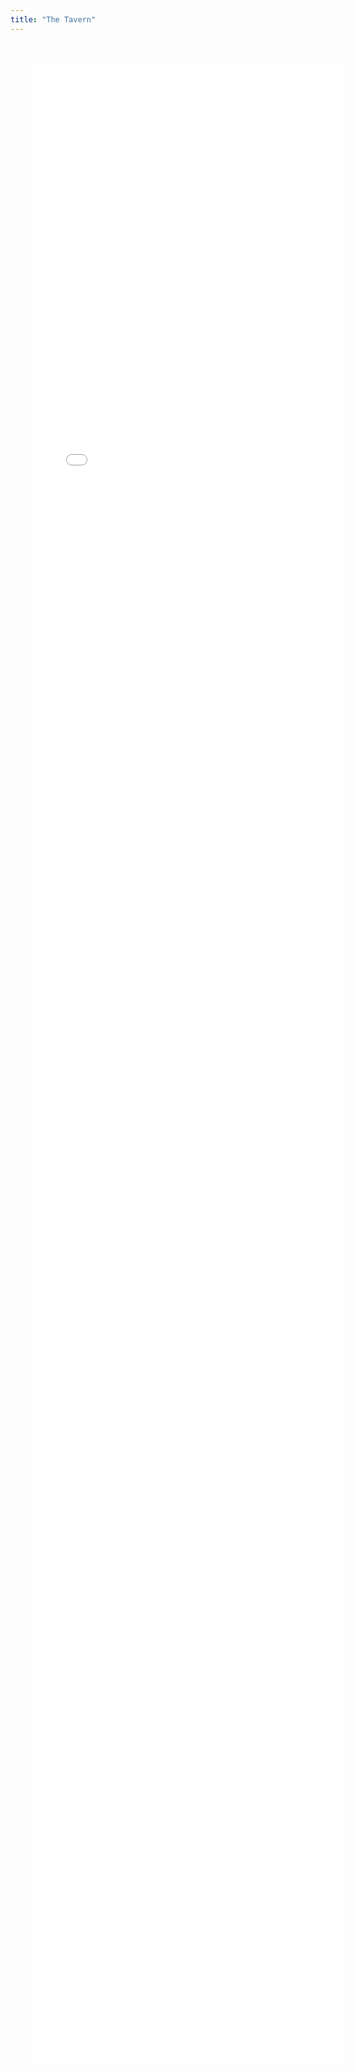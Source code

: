 ```yaml
---
title: "The Tavern"
---
```

<iframe src="/motlier-ink/index.html" style="width:100%; height:80vh; padding: 2rem; border: 2px solid var(--clr-pink); border-radius: 1rem;"></iframe>
